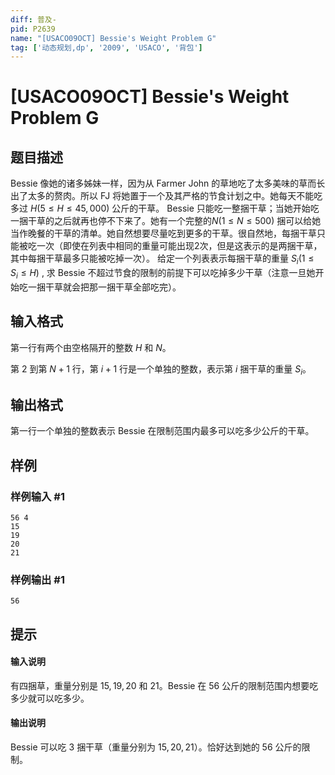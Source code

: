 ```yaml
---
diff: 普及-
pid: P2639
name: "[USACO09OCT] Bessie's Weight Problem G"
tag: ['动态规划,dp', '2009', 'USACO', '背包']
---
```

# [USACO09OCT] Bessie's Weight Problem G
## 题目描述

Bessie 像她的诸多姊妹一样，因为从 Farmer John 的草地吃了太多美味的草而长出了太多的赘肉。所以 FJ 将她置于一个及其严格的节食计划之中。她每天不能吃多过 $H (5 \le H \le 45,000)$ 公斤的干草。 Bessie 只能吃一整捆干草；当她开始吃一捆干草的之后就再也停不下来了。她有一个完整的$N (1 \le N \le 500)$ 捆可以给她当作晚餐的干草的清单。她自然想要尽量吃到更多的干草。很自然地，每捆干草只能被吃一次（即使在列表中相同的重量可能出现2次，但是这表示的是两捆干草，其中每捆干草最多只能被吃掉一次）。 给定一个列表表示每捆干草的重量 $S_i (1 \le S_i \le H)$ , 求 Bessie 不超过节食的限制的前提下可以吃掉多少干草（注意一旦她开始吃一捆干草就会把那一捆干草全部吃完）。
## 输入格式

第一行有两个由空格隔开的整数 $H$ 和 $N$。

第 $2$ 到第 $N+1$ 行，第 $i+1$ 行是一个单独的整数，表示第 $i$ 捆干草的重量 $S_i$。

## 输出格式

第一行一个单独的整数表示 Bessie 在限制范围内最多可以吃多少公斤的干草。

## 样例

### 样例输入 #1
```
56 4
15
19
20
21
```
### 样例输出 #1
```
56
```
## 提示

#### 输入说明

有四捆草，重量分别是 $15,19,20$ 和 $21$。Bessie 在 $56$ 公斤的限制范围内想要吃多少就可以吃多少。


#### 输出说明

Bessie 可以吃 $3$ 捆干草（重量分别为 $15, 20, 21$）。恰好达到她的 $56$ 公斤的限制。

